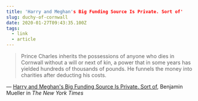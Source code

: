 ```yaml
---
title: 'Harry and Meghan's Big Funding Source Is Private. Sort of'
slug: duchy-of-cornwall
date: 2020-01-27T09:43:35.100Z
tags:
  - link
  - article
---
```


> Prince Charles inherits the possessions of anyone who dies in Cornwall without a will or next of kin, a power that in some years has yielded hundreds of thousands of pounds. He funnels the money into charities after deducting his costs.

&mdash; [Harry and Meghan's Big Funding Source Is Private. Sort of](https://www.nytimes.com/2020/01/26/world/europe/harry-meghan-charles-duchy-of-cornwall.html), Benjamin Mueller in _The New York Times_